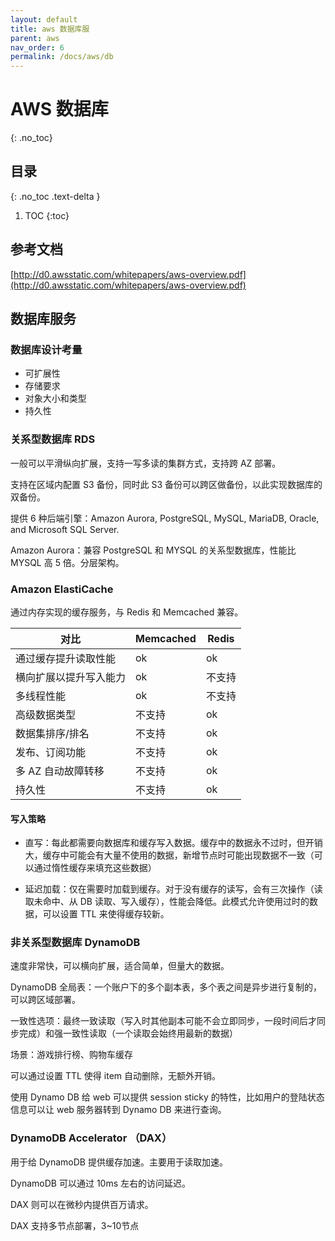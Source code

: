 ```yaml
---
layout: default
title: aws 数据库服
parent: aws
nav_order: 6
permalink: /docs/aws/db
---
```


# AWS 数据库

{: .no_toc}

## 目录

{: .no_toc .text-delta }


1. TOC
{:toc}

## 参考文档

[http://d0.awsstatic.com/whitepapers/aws-overview.pdf](http://d0.awsstatic.com/whitepapers/aws-overview.pdf)

## 数据库服务

### 数据库设计考量

- 可扩展性
- 存储要求
- 对象大小和类型
- 持久性



### 关系型数据库 RDS

一般可以平滑纵向扩展，支持一写多读的集群方式，支持跨 AZ 部署。

支持在区域内配置 S3 备份，同时此 S3 备份可以跨区做备份，以此实现数据库的双备份。

提供 6 种后端引擎：Amazon Aurora, PostgreSQL, MySQL, MariaDB, Oracle, and Microsoft SQL Server.

Amazon Aurora：兼容 PostgreSQL 和 MYSQL 的关系型数据库，性能比 MYSQL 高 5 倍。分层架构。

### Amazon ElastiCache

通过内存实现的缓存服务，与 Redis 和 Memcached 兼容。

| 对比                   | Memcached | Redis  |
| ---------------------- | --------- | ------ |
| 通过缓存提升读取性能   | ok        | ok     |
| 横向扩展以提升写入能力 | ok        | 不支持 |
| 多线程性能             | ok        | 不支持 |
| 高级数据类型           | 不支持    | ok     |
| 数据集排序/排名        | 不支持    | ok     |
| 发布、订阅功能         | 不支持    | ok     |
| 多 AZ 自动故障转移     | 不支持    | ok     |
| 持久性     | 不支持    | ok     |

#### 写入策略

- 直写：每此都需要向数据库和缓存写入数据。缓存中的数据永不过时，但开销大，缓存中可能会有大量不使用的数据，新增节点时可能出现数据不一致（可以通过惰性缓存来填充这些数据）

- 延迟加载：仅在需要时加载到缓存。对于没有缓存的读写，会有三次操作（读取未命中、从 DB 读取、写入缓存），性能会降低。此模式允许使用过时的数据，可以设置 TTL 来使得缓存较新。



### 非关系型数据库 DynamoDB

速度非常快，可以横向扩展，适合简单，但量大的数据。

DynamoDB 全局表：一个账户下的多个副本表，多个表之间是异步进行复制的，可以跨区域部署。

一致性选项：最终一致读取（写入时其他副本可能不会立即同步，一段时间后才同步完成）和强一致性读取（一个读取会始终用最新的数据）

场景：游戏排行榜、购物车缓存



可以通过设置 TTL 使得 item 自动删除，无额外开销。



使用 Dynamo DB 给 web 可以提供 session sticky 的特性，比如用户的登陆状态信息可以让 web 服务器转到 Dynamo DB 来进行查询。

### DynamoDB Accelerator （DAX）

用于给 DynamoDB 提供缓存加速。主要用于读取加速。

DynamoDB 可以通过 10ms 左右的访问延迟。

DAX 则可以在微秒内提供百万请求。

DAX 支持多节点部署，3~10节点

